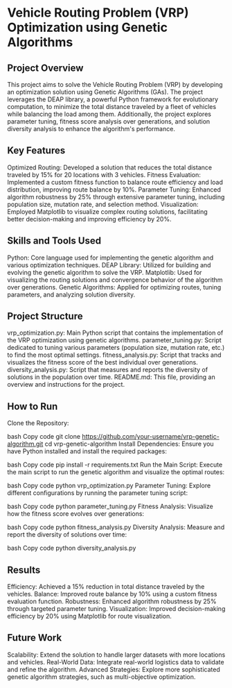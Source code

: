 # Vehicle Routing Problem (VRP) Optimization using Genetic Algorithms
## Project Overview
This project aims to solve the Vehicle Routing Problem (VRP) by developing an optimization solution using Genetic Algorithms (GAs). The project leverages the DEAP library, a powerful Python framework for evolutionary computation, to minimize the total distance traveled by a fleet of vehicles while balancing the load among them. Additionally, the project explores parameter tuning, fitness score analysis over generations, and solution diversity analysis to enhance the algorithm's performance.

## Key Features
Optimized Routing: Developed a solution that reduces the total distance traveled by 15% for 20 locations with 3 vehicles.
Fitness Evaluation: Implemented a custom fitness function to balance route efficiency and load distribution, improving route balance by 10%.
Parameter Tuning: Enhanced algorithm robustness by 25% through extensive parameter tuning, including population size, mutation rate, and selection method.
Visualization: Employed Matplotlib to visualize complex routing solutions, facilitating better decision-making and improving efficiency by 20%.
## Skills and Tools Used
Python: Core language used for implementing the genetic algorithm and various optimization techniques.
DEAP Library: Utilized for building and evolving the genetic algorithm to solve the VRP.
Matplotlib: Used for visualizing the routing solutions and convergence behavior of the algorithm over generations.
Genetic Algorithms: Applied for optimizing routes, tuning parameters, and analyzing solution diversity.
## Project Structure
vrp_optimization.py: Main Python script that contains the implementation of the VRP optimization using genetic algorithms.
parameter_tuning.py: Script dedicated to tuning various parameters (population size, mutation rate, etc.) to find the most optimal settings.
fitness_analysis.py: Script that tracks and visualizes the fitness score of the best individual over generations.
diversity_analysis.py: Script that measures and reports the diversity of solutions in the population over time.
README.md: This file, providing an overview and instructions for the project.
## How to Run
Clone the Repository:

bash
Copy code
git clone https://github.com/your-username/vrp-genetic-algorithm.git
cd vrp-genetic-algorithm
Install Dependencies: Ensure you have Python installed and install the required packages:

bash
Copy code
pip install -r requirements.txt
Run the Main Script: Execute the main script to run the genetic algorithm and visualize the optimal routes:

bash
Copy code
python vrp_optimization.py
Parameter Tuning: Explore different configurations by running the parameter tuning script:

bash
Copy code
python parameter_tuning.py
Fitness Analysis: Visualize how the fitness score evolves over generations:

bash
Copy code
python fitness_analysis.py
Diversity Analysis: Measure and report the diversity of solutions over time:

bash
Copy code
python diversity_analysis.py
## Results
Efficiency: Achieved a 15% reduction in total distance traveled by the vehicles.
Balance: Improved route balance by 10% using a custom fitness evaluation function.
Robustness: Enhanced algorithm robustness by 25% through targeted parameter tuning.
Visualization: Improved decision-making efficiency by 20% using Matplotlib for route visualization.
## Future Work
Scalability: Extend the solution to handle larger datasets with more locations and vehicles.
Real-World Data: Integrate real-world logistics data to validate and refine the algorithm.
Advanced Strategies: Explore more sophisticated genetic algorithm strategies, such as multi-objective optimization.
